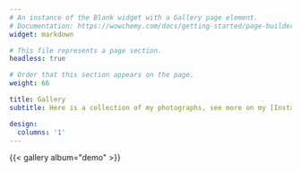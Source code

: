 ```yaml
---
# An instance of the Blank widget with a Gallery page element.
# Documentation: https://wowchemy.com/docs/getting-started/page-builder/
widget: markdown

# This file represents a page section.
headless: true

# Order that this section appears on the page.
weight: 66

title: Gallery
subtitle: Here is a collection of my photographs, see more on my [Instagram](https://www.instagram.com/helecomika/)

design:
  columns: '1'
---
```


<script type="text/javascript" id="clustrmaps" src="//clustrmaps.com/map_v2.js?d=duyxm0zQQZhwbSMlTji2ilOGTIDFF_LiEIF2DiYBx7k&cl=ffffff&w=a"></script>

{{< gallery album="demo" >}}
